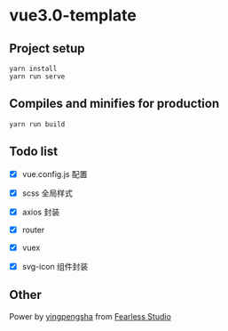 # vue3.0-template

## Project setup
```
yarn install
yarn run serve
```

## Compiles and minifies for production
```
yarn run build
```

## Todo list

- [x] vue.config.js 配置
- [x] scss 全局样式
- [x] axios 封装
- [x] router
- [x] vuex
- [x] svg-icon 组件封装


## Other
Power by [yingpengsha](https://github.com/yingpengsha) from [Fearless Studio](https//github.com/Fearless-Studio)
